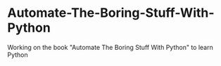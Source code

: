 # Automate-The-Boring-Stuff-With-Python
Working on the book "Automate The Boring Stuff With Python" to learn Python 
